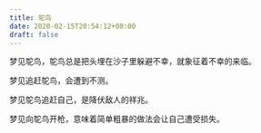 ```yaml
---
title: 鸵鸟
date: 2020-02-15T20:54:12+08:00
draft: false
---
```


梦见鸵鸟，鸵鸟总是把头埋在沙子里躲避不幸，就象征着不幸的来临。


梦见追赶鸵鸟，会遭到不测。


梦见鸵鸟追赶自己，是降伏敌人的祥兆。


梦见向鸵鸟开枪，意味着简单粗暴的做法会让自己遭受损失。
